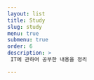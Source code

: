 ```yaml
---
layout: list
title: Study
slug: study
menu: true
submenu: true
order: 6
description: >
 IT에 관하여 공부한 내용을 정리

---
```

